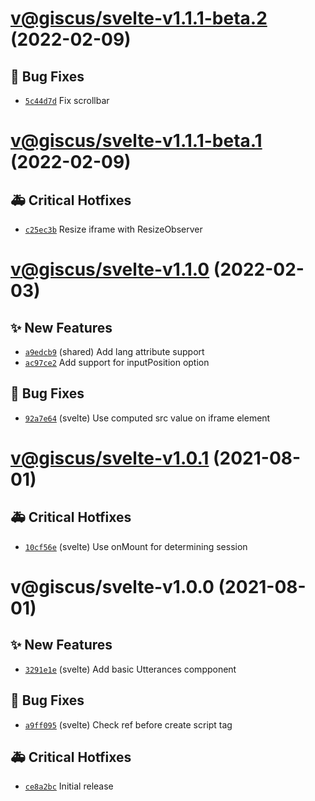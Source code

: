 # [v@giscus/svelte-v1.1.1-beta.2](https://github.com/giscus/giscus-component/compare/@giscus/svelte-v1.1.1-beta.1...@giscus/svelte-v1.1.1-beta.2) (2022-02-09)

## 🐛 Bug Fixes
- [`5c44d7d`](https://github.com/giscus/giscus-component/commit/5c44d7d)   Fix scrollbar

# [v@giscus/svelte-v1.1.1-beta.1](https://github.com/giscus/giscus-component/compare/@giscus/svelte-v1.1.0...@giscus/svelte-v1.1.1-beta.1) (2022-02-09)

## 🚑 Critical Hotfixes
- [`c25ec3b`](https://github.com/giscus/giscus-component/commit/c25ec3b)   Resize iframe with ResizeObserver

# [v@giscus/svelte-v1.1.0](https://github.com/giscus/giscus-component/compare/@giscus/svelte-v1.0.1...@giscus/svelte-v1.1.0) (2022-02-03)

## ✨ New Features
- [`a9edcb9`](https://github.com/giscus/giscus-component/commit/a9edcb9)  (shared) Add lang attribute support 
- [`ac97ce2`](https://github.com/giscus/giscus-component/commit/ac97ce2)   Add support for inputPosition option 

## 🐛 Bug Fixes
- [`92a7e64`](https://github.com/giscus/giscus-component/commit/92a7e64)  (svelte) Use computed src value on iframe element

# [v@giscus/svelte-v1.0.1](https://github.com/giscus/giscus-component/compare/@giscus/svelte-v1.0.0...@giscus/svelte-v1.0.1) (2021-08-01)

## 🚑 Critical Hotfixes
- [`10cf56e`](https://github.com/giscus/giscus-component/commit/10cf56e)  (svelte) Use onMount for determining session

# v@giscus/svelte-v1.0.0 (2021-08-01)

## ✨ New Features
- [`3291e1e`](https://github.com/giscus/giscus-component/commit/3291e1e)  (svelte) Add basic Utterances compponent 

## 🐛 Bug Fixes
- [`a9ff095`](https://github.com/giscus/giscus-component/commit/a9ff095)  (svelte) Check ref before create script tag 

## 🚑 Critical Hotfixes
- [`ce8a2bc`](https://github.com/giscus/giscus-component/commit/ce8a2bc)   Initial release
